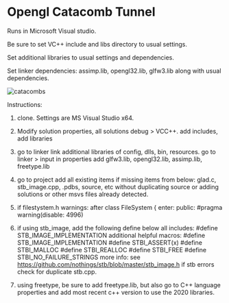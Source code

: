 # Opengl Catacomb Tunnel

Runs in Microsoft Visual studio. 

Be sure to set VC++ include and libs directory to usual settings.

Set additional libraries to usual settings and dependencies.

Set linker dependencies: assimp.lib, opengl32.lib, glfw3.lib along with usual dependencies.

![catacombs](https://user-images.githubusercontent.com/110789514/209882296-22c19a5d-1255-49b0-8191-2b7c8699a602.png)

Instructions:

1. clone. Settings are MS Visual Studio x64. 

2. Modify solution properties, all solutions debug > VCC++.
add includes, add libraries

3. go to linker link additional libraries of config, dlls, bin, resources.
go to linker > input in properties add 
glfw3.lib, opengl32.lib, assimp.lib, freetype.lib

4. go to project add all existing items if missing items from below:
glad.c, stb_image.cpp, .pdbs, source, etc without duplicating source or adding solutions or other msvs files already detected. 

5. if filestystem.h warnings: 
after class FileSystem {
enter:
  public:
  #pragma warning(disable: 4996)

6. if using stb_image, add the following define below all includes: 
#define STB_IMAGE_IMPLEMENTATION
additional helpful macros:
#define STB_IMAGE_IMPLEMENTATION
#define STBI_ASSERT(x)
#define STBI_MALLOC
#define STBI_REALLOC 
#define STBI_FREE
#define STBI_NO_FAILURE_STRINGS
more info: see https://github.com/nothings/stb/blob/master/stb_image.h
if stb errors check for duplicate stb.cpp. 

7. using freetype, be sure to add freetype.lib, but also go to C++ language properties and add most recent c++ version to use the 2020 libraries. 


